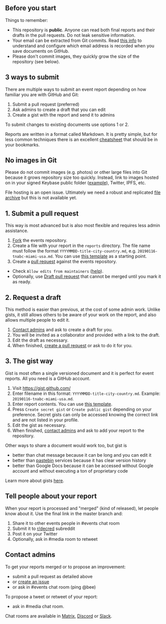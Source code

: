 ## Before you start

Things to remember:

* This repository is **public**. Anyone can read both final reports and their drafts in the pull requests. Do not leak sensitive information.
* Your email can be extracted from Git commits. Read [this info](https://help.github.com/en/articles/setting-your-commit-email-address) to understand and configure which email address is recorded when you save documents on GitHub.
* Please don't commit images, they quickly grow the size of the repository (see below).

## 3 ways to submit

There are multiple ways to submit an event report depending on how familiar you are with GitHub and Git:

1. Submit a pull request (preferred)
2. Ask admins to create a draft that you can edit
3. Create a gist with the report and send it to admins

To submit changes to existing documents use options 1 or 2.

Reports are written in a format called Markdown. It is pretty simple, but for less common techniques there is an excellent [cheatsheet](https://github.com/adam-p/markdown-here/wiki/Markdown-Cheatsheet) that should be in your bookmarks.

## No images in Git

Please do not commit images (e.g. photos) or other large files into Git because it grows repository size too quickly. Instead, link to images hosted on in your signed Keybase public folder ([example](https://keybase.pub/jz_bz/)), Twitter, IPFS, etc.

File hosting is an open issue. Ultimately we need a robust and replicated [file archive](https://github.com/decredcommunity/issues/issues/26) but this is not available yet.

## 1. Submit a pull request

This way is most advanced but is also most flexible and requires less admin assistance.

1. [Fork](https://help.github.com/en/categories/collaborating-with-issues-and-pull-requests) the events repository.
2. Create a file with your report in the `reports` directory. The file name must follow the format `YYYYMMDD-title-city-country.md`, e.g. `20190116-tnabc-miami-usa.md`. You can use [this template](https://raw.githubusercontent.com/decredcommunity/events/docs/report-template.md) as a starting point.
3. Create a [pull request](https://help.github.com/en/articles/creating-a-pull-request-from-a-fork) against the events repository.
  * Check `Allow edits from maintainers` ([help](https://help.github.com/en/articles/allowing-changes-to-a-pull-request-branch-created-from-a-fork)).
  * Optionally, use [Draft pull request](https://help.github.com/en/articles/about-pull-requests#draft-pull-requests) that cannot be merged until you mark it as ready.

## 2. Request a draft

This method is easier than previous, at the cost of some admin work. Unlike gists, it still allows others to be aware of your work on the report, and also allows multiple people to edit it.

1. [Contact admins](#contact-admins) and ask to create a draft for you.
2. You will be invited as a collaborator and provided with a link to the draft.
3. Edit the draft as necessary.
4. When finished, [create a pull request](https://help.github.com/en/articles/creating-a-pull-request) or ask to do it for you.

## 3. The gist way

Gist is most often a single versioned document and it is perfect for event reports. All you need is a GitHub account.

1. Visit https://gist.github.com/
2. Enter filename in this format: `YYYYMMDD-title-city-country.md`. Example: `20190116-tnabc-miami-usa.md`.
3. Enter report contents. You can use [this template](https://raw.githubusercontent.com/decredcommunity/events/docs/report-template.md).
4. Press `Create secret gist` or `Create public gist` depending on your preference. Secret gists can only be accessed knowing the correct link and are not listed in your profile.
5. Edit the gist as necessary.
6. When finished, [contact admins](#contact-admins) and ask to add your report to the repository.

Other ways to share a document would work too, but gist is

* better than chat message because it can be long and you can edit it
* better than [pastebin](https://en.wikipedia.org/wiki/Pastebin) services because it has clear version history
* better than Google Docs because it can be accessed without Google account and without executing a ton of proprietary code

Learn more about gists [here](https://help.github.com/en/articles/about-gists).

## Tell people about your report

When your report is processed and "merged" (kind of released), let people know about it. Use the final link in the master branch and:

1. Share it to other events people in #events chat room
2. Submit it to [r/decred](https://www.reddit.com/r/decred/) subreddit
3. Post it on your Twitter
4. Optionally, ask in #media room to retweet

## Contact admins

To get your reports merged or to propose an improvement:

* submit a pull request as detailed above
* or [create an issue](https://github.com/decredcommunity/events/issues)
* or ask in #events chat room (ping @bee)

To propose a tweet or retweet of your report:

* ask in #media chat room.

Chat rooms are available in [Matrix](https://decred.org/matrix/), [Discord](https://discord.gg/GJ2GXfz) or [Slack](https://slack.decred.org/).
